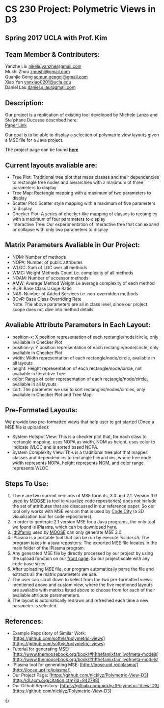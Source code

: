 # CS 230 Project: Polymetric Views in D3

## Spring 2017 UCLA with Prof. Kim

## Team Member & Contributers:
Yanzhe Liu		nikeliuyanzhe@gmail.com   
Mushi Zhou		zmushi@gmail.com       
Quanjie Geng    scmun.gengqj@gmail.com   
Xiao Yan        yanxiao0201@ucla.edu    
Daniel Lau      daniel.s.lau@gmail.com    


## Description:

Our project is a replication of existing tool developed by Michele Lanza and Ste´phane Ducasse described here:   
[Paper Link](http://dl.acm.org/citation.cfm?id=942788)  

Our goal is to be able to display a selection of polymatric view layouts given a MSE file for a Java project.  

The project page can be found [**here**](https://nicklyz.github.io/Polymetric-View-D3/index.html)
    
## Current layouts avaliable are:  
* Tree Plot:        Traditional tree plot that maps classes and their dependencies to rectangle tree nodes and hierarchies with a maximum of three parameters to display   
* Tree Map:         Rectangle mapping with a maximum of two parameters to display  
* Scatter Plot:     Scatter style mapping with a maximum of five parameters to display  
* Checker Plot:     A series of checker-like mapping of classes to rectangles with a maximum of four parameters to display  
* Interactive Tree:  Our experimentation of interactive tree that can expand or collapse with only two parameters to display  
   
## Matrix Parameters Avaliable in Our Project:  
* NOM:              Number of methods  
* NOPA:             Number of public attributes  
* WLOC:             Sum of LOC over all methods  
* WMC:              Weight Methods Count i.e. complexity of all methods   
* NOAM:             Number of accessor methods    
* AMW:              Average Method Weight i.e average complexity of each method    
* BUR:              Base Class Usage Ratio    
* NAS:              Number of Added Services i.e. non-overridden methods    
* BOvR:             Base Class Overriding Rate    
Note: The above parameters are all in class level, since our project scope does not dive into method details

## Avaliable Attribute Parameters in Each Layout:
* position-x:  X position representation of each rectangle/node/circle, only avaliable in Checker Plot
* position-y:  Y position representation of each rectangle/node/circle, only avaliable in Checker Plot
* width:       Width representation of each rectangle/node/circle, avaliable in all layouts
* height:      Height representation of each rectangle/node/circle, not avaliable in Iteractive Tree
* color:       Range of color representation of each rectangle/node/circle, avaliable in all layouts
* sort:        The parameter we use to sort rectangles/nodes/circles, only avaliable in Checker Plot and Tree Map

## Pre-Formated Layouts:
We provide two pre-formatted views that help user to get started (Once a MSE file is uploaded):
* System Hotspot View: This is a checker plot that, for each class to rectangle mapping, uses NOPA as width, NOM as height, uses color to indicate WLOC and is sorted based NOPA.
* System Complexity View: This is a traditional tree plot that mappes classes and dependencies to rectangle hierarchies, where tree node width represents NOPA, height represents NOM, and color range represents WLOC.

## Steps To Use:  
1. There are two current verisons of MSE formats, 3.0 and 2.1. Version 3.0 used by [MOOSE](http://www.moosetechnology.org) (a tool to visualize code repositories) does not include the set of attributes that are disscussed in our reference paper. So our tool only works with MSE version that is used by [Code City](https://wettel.github.io/codecity.html) (a 3D visualization tool for code repositories).
2. In order to generate 2.1 version MSE for a Java programs, the only tool we found is iPlasma, which can be downloaed [here](http://loose.upt.ro/iplasma/). 
3. [jdt2famix](https://github.com/girba/jdt2famix) used by [MOOSE](http://www.moosetechnology.org) can only generate MSE 3.0.
4. iPlasma is a portable tool that can be run by execute *insider.sh*. The program takes in a java repository. The exported MSE file locates in the main folder of the iPlasma program. 
5. Any generated MSE file by directly processed by our project by using the upload function on our [front page](https://nicklyz.github.io/Polymetric-View-D3/index.html). So our project scale with any code base sizes. 
6. After uploading MSE file, our program automatically parse the file and extracts all the matrix parameters we use. 
7. The user can scroll down to select from the two pre-formatted views mentioned above and custom view, where the five mentioned layouts are avaliable with matrixs listed above to choose from for each of their avaliable attribute paramemeters. 
8. The layout is automatically redrawn and refreshed each time a new parameter is selected.  


## References:
* Example Repository of Similar Work: [https://github.com/softvis/polymetric-views](https://github.com/softvis/polymetric-views)      
* Tutorial for generating MSE: [http://www.themoosebook.org/book/#h1thefamixfamilyofmeta-models](http://www.themoosebook.org/book/#h1thefamixfamilyofmeta-models)  
* IPlasma tool for generating MSE: [http://loose.upt.ro/iplasma/](http://loose.upt.ro/iplasma/)       
* Our Project Page: [https://github.com/nicklyz/Polymetric-View-D3](http://dl.acm.org/citation.cfm?id=942788)    
* Our Github Repository: [https://github.com/nicklyz/Polymetric-View-D3](https://github.com/nicklyz/Polymetric-View-D3)    

:+1:
